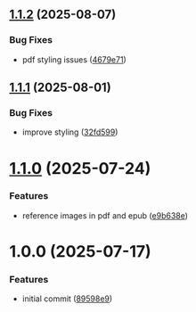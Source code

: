 ## [1.1.2](https://github.com/xavidop/book-template/compare/v1.1.1...v1.1.2) (2025-08-07)


### Bug Fixes

* pdf styling issues ([4679e71](https://github.com/xavidop/book-template/commit/4679e71e38f3dae849b3b14128cef7869d5d79c3))

## [1.1.1](https://github.com/xavidop/book-template/compare/v1.1.0...v1.1.1) (2025-08-01)


### Bug Fixes

* improve styling ([32fd599](https://github.com/xavidop/book-template/commit/32fd599ffc3235f52f5b155aad84245b7c59c0df))

# [1.1.0](https://github.com/xavidop/book-template/compare/v1.0.0...v1.1.0) (2025-07-24)


### Features

* reference images in pdf and epub ([e9b638e](https://github.com/xavidop/book-template/commit/e9b638ea14741af52a055c8d6039a988ed8ceabf))

# 1.0.0 (2025-07-17)


### Features

* initial commit ([89598e9](https://github.com/xavidop/book-template/commit/89598e9be0135e4affee7216f1493372abc7148a))
